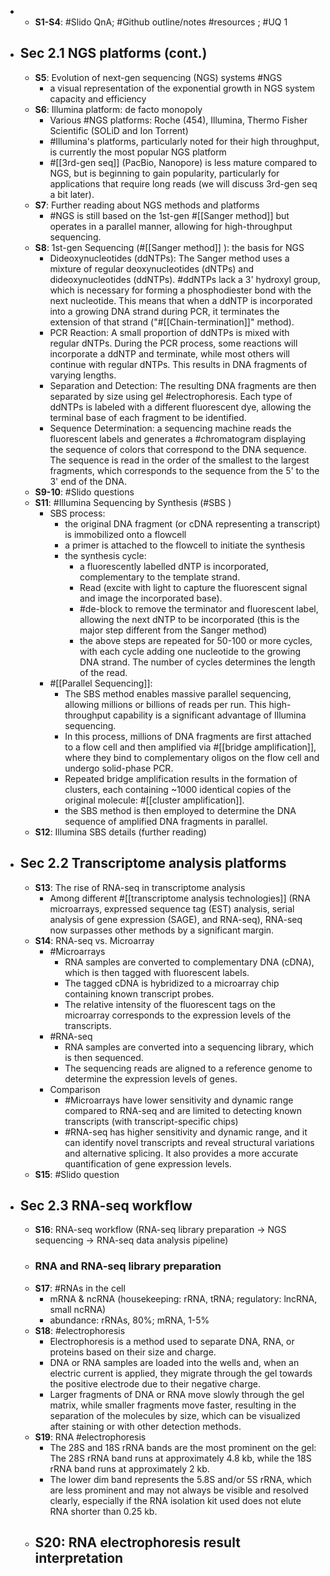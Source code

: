 -
	- **S1-S4**: #Slido QnA; #Github outline/notes #resources ; #UQ 1
- ## Sec 2.1  NGS platforms (cont.)
	- **S5**: Evolution of next-gen sequencing (NGS) systems #NGS
		- a visual representation of the exponential growth in NGS system capacity and efficiency
	- **S6**: Illumina platform: de facto monopoly
		- Various #NGS platforms: Roche (454), Illumina, Thermo Fisher Scientific (SOLiD and Ion Torrent)
		- #Illumina's platforms, particularly noted for their high throughput, is currently the most popular NGS platform
		- #[[3rd-gen seq]] (PacBio, Nanopore) is less mature compared to NGS, but is beginning to gain popularity, particularly for applications that require long reads (we will discuss 3rd-gen seq a bit later).
	- **S7**: Further reading about NGS methods and platforms
		- #NGS is still based on the 1st-gen #[[Sanger method]] but operates in a parallel manner, allowing for high-throughput sequencing.
	- **S8**: 1st-gen Sequencing (#[[Sanger method]] ): the basis for NGS
		- Dideoxynucleotides (ddNTPs): The Sanger method uses a mixture of regular deoxynucleotides (dNTPs) and dideoxynucleotides (ddNTPs). #ddNTPs lack a 3' hydroxyl group, which is necessary for forming a phosphodiester bond with the next nucleotide. This means that when a ddNTP is incorporated into a growing DNA strand during PCR, it terminates the extension of that strand ("#[[Chain-termination]]" method).
		- PCR Reaction: A small proportion of ddNTPs is mixed with regular dNTPs. During the PCR process, some reactions will incorporate a ddNTP and terminate, while most others will continue with regular dNTPs. This results in DNA fragments of varying lengths.
		- Separation and Detection: The resulting DNA fragments are then separated by size using gel #electrophoresis. Each type of ddNTPs is labeled with a different fluorescent dye, allowing the terminal base of each fragment to be identified.
		- Sequence Determination: a sequencing machine reads the fluorescent labels and generates a #chromatogram displaying the sequence of colors that correspond to the DNA sequence. The sequence is read in the order of the smallest to the largest fragments, which corresponds to the sequence from the 5' to the 3' end of the DNA.
	- **S9-10**: #Slido questions
	- **S11**: #Illumina Sequencing by Synthesis (#SBS )
		- SBS process:
			- the original DNA fragment (or cDNA representing a transcript) is immobilized onto a flowcell
			- a primer is attached to the flowcell to initiate the synthesis
			- the synthesis cycle:
				- a fluorescently labelled dNTP is incorporated, complementary to the template strand.
				- Read (excite with light to capture the fluorescent signal and image the incorporated base).
				- #de-block to remove the terminator and fluorescent label, allowing the next dNTP to be incorporated (this is the major step different from the Sanger method)
				- the above steps are repeated for 50-100 or more cycles, with each cycle adding one 
				  nucleotide to the growing DNA strand. The number of cycles determines the length of the read.
		- #[[Parallel Sequencing]]:
			- The SBS method enables massive parallel sequencing, allowing millions or billions of reads per run. This high-throughput capability is a significant advantage of Illumina sequencing.
			- In this process, millions of DNA fragments are first attached to a flow cell and then amplified via #[[bridge amplification]], where they bind to complementary oligos on the flow cell and undergo solid-phase PCR.
			- Repeated bridge amplification results in the formation of clusters, each containing ~1000 identical copies of the original molecule: #[[cluster amplification]].
			- the SBS method is then employed to determine the DNA sequence of amplified DNA fragments in parallel.
	- **S12**: Illumina SBS details (further reading)
- ## Sec 2.2  Transcriptome analysis platforms
	- **S13**: The rise of RNA-seq in transcriptome analysis
		- Among different #[[transcriptome analysis technologies]] (RNA microarrays, expressed sequence tag (EST) analysis, serial analysis of gene expression (SAGE), and RNA-seq), RNA-seq now surpasses other methods by a significant margin.
	- **S14**: RNA-seq vs. Microarray
		- #Microarrays
			- RNA samples are converted to complementary DNA (cDNA), which is then tagged with fluorescent labels.
			- The tagged cDNA is hybridized to a microarray chip containing known transcript probes.
			- The relative intensity of the fluorescent tags on the microarray corresponds to the expression levels of the transcripts.
		- #RNA-seq
			- RNA samples are converted into a sequencing library, which is then sequenced.
			- The sequencing reads are aligned to a reference genome to determine the expression levels of genes.
		- Comparison
			- #Microarrays have lower sensitivity and dynamic range compared to RNA-seq and are limited to detecting known transcripts (with transcript-specific chips)
			- #RNA-seq has higher sensitivity and dynamic range, and it can identify novel transcripts and reveal structural variations and alternative splicing. It also provides a more accurate quantification of gene expression levels.
	- **S15**: #Slido question
- ## Sec 2.3  RNA-seq workflow
	- **S16**: RNA-seq workflow (RNA-seq library preparation -> NGS sequencing -> RNA-seq data analysis pipeline)
	- ### RNA and RNA-seq library preparation
	- **S17**: #RNAs in the cell
		- mRNA & ncRNA (housekeeping: rRNA, tRNA; regulatory: lncRNA, small ncRNA)
		- abundance: rRNAs, 80%; mRNA, 1-5%
	- **S18**: #electrophoresis
		- Electrophoresis is a method used to separate DNA, RNA, or proteins based on their size and charge.
		- DNA or RNA samples are loaded into the wells and, when an electric current is applied, they migrate through the gel towards the positive electrode due to their negative charge.
		- Larger fragments of DNA or RNA move slowly through the gel matrix, while smaller fragments move faster, resulting in the separation of the molecules by size, which can be visualized after staining or with other detection methods.
	- **S19**: RNA #electrophoresis
		- The 28S and 18S rRNA bands are the most prominent on the gel: The 28S rRNA band runs at approximately 4.8 kb, while the 18S rRNA band runs at approximately 2 kb.
		- The lower dim band represents the 5.8S and/or 5S rRNA, which are less prominent and may not always be visible and resolved clearly, especially if the RNA isolation kit used does not elute RNA shorter than 0.25 kb.
	- **S20**: RNA electrophoresis result interpretation
		-